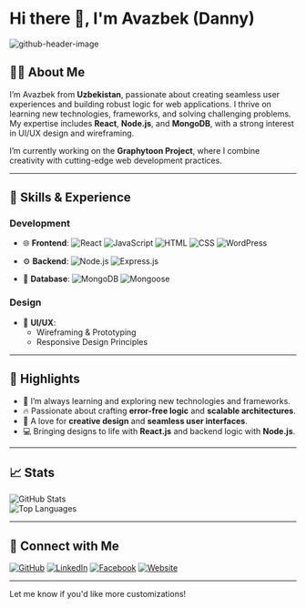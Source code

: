 # Hi there 👋, I'm Avazbek (Danny)

![github-header-image](https://via.placeholder.com/1200x400?text=Welcome+to+Avazbek's+GitHub+Profile+%F0%9F%91%8B)

## 👨‍💻 About Me

I’m Avazbek from **Uzbekistan**, passionate about creating seamless user experiences and building robust logic for web applications. I thrive on learning new technologies, frameworks, and solving challenging problems. My expertise includes **React**, **Node.js**, and **MongoDB**, with a strong interest in UI/UX design and wireframing.

I’m currently working on the **Graphytoon Project**, where I combine creativity with cutting-edge web development practices.

---

## 🚀 Skills & Experience

### Development

- 🌐 **Frontend**:
  ![React](https://img.shields.io/badge/-React-61DAFB?style=flat&logo=react&logoColor=white)
  ![JavaScript](https://img.shields.io/badge/-JavaScript-F7DF1E?style=flat&logo=javascript&logoColor=black)
  ![HTML](https://img.shields.io/badge/-HTML-E34F26?style=flat&logo=html5&logoColor=white)
  ![CSS](https://img.shields.io/badge/-CSS-1572B6?style=flat&logo=css3&logoColor=white)
  ![WordPress](https://img.shields.io/badge/-WordPress-21759B?style=flat&logo=wordpress&logoColor=white)

- ⚙️ **Backend**:
  ![Node.js](https://img.shields.io/badge/-Node.js-339933?style=flat&logo=node.js&logoColor=white)
  ![Express.js](https://img.shields.io/badge/-Express.js-000000?style=flat&logo=express&logoColor=white)

- 💾 **Database**:
  ![MongoDB](https://img.shields.io/badge/-MongoDB-47A248?style=flat&logo=mongodb&logoColor=white)
  ![Mongoose](https://img.shields.io/badge/-Mongoose-800000?style=flat&logoColor=white)

### Design

- 🎨 **UI/UX**:
  - Wireframing & Prototyping
  - Responsive Design Principles

---

## 🌟 Highlights

- 🌱 I’m always learning and exploring new technologies and frameworks.
- 🔥 Passionate about crafting **error-free logic** and **scalable architectures**.
- 🎨 A love for **creative design** and **seamless user interfaces**.
- 💻 Bringing designs to life with **React.js** and backend logic with **Node.js**.

---

## 📈 Stats

![GitHub Stats](https://github-readme-stats.vercel.app/api?username=Avazbek-Khudoynazarov&show_icons=true&theme=radical)  
![Top Languages](https://github-readme-stats.vercel.app/api/top-langs/?username=Avazbek-Khudoynazarov&layout=compact&theme=radical)

---

## 🔗 Connect with Me

[![GitHub](https://img.shields.io/badge/GitHub-121011?style=for-the-badge&logo=github&logoColor=white)](https://github.com/Avazbek-Khudoynazarov)
[![LinkedIn](https://img.shields.io/badge/LinkedIn-0072b1?style=for-the-badge&logo=linkedin&logoColor=white)](#)
[![Facebook](https://img.shields.io/badge/Facebook-4267B2?style=for-the-badge&logo=facebook&logoColor=white)](#)
[![Website](https://img.shields.io/badge/Website-4285F4?style=for-the-badge&logo=google-chrome&logoColor=white)](https://www.graphytoon.com/)

---

Let me know if you'd like more customizations!
